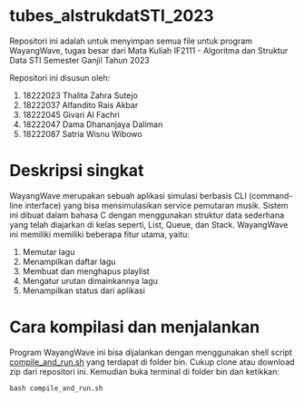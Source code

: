 # tubes_alstrukdatSTI_2023
Repositori ini adalah untuk menyimpan semua file untuk program WayangWave,
tugas besar dari Mata Kuliah IF2111 - Algoritma dan Struktur Data STI Semester Ganjil Tahun 2023

Repositori ini disusun oleh:

1. 18222023	Thalita Zahra Sutejo
2. 18222037	Alfandito Rais Akbar
3. 18222045	Givari Al Fachri
4. 18222047	Dama Dhananjaya Daliman
5. 18222087	Satria Wisnu Wibowo

# Deskripsi singkat
WayangWave merupakan sebuah aplikasi simulasi berbasis CLI (command-line interface) yang bisa mensimulasikan service pemutaran musik. Sistem ini dibuat dalam bahasa C dengan menggunakan struktur data sederhana yang telah diajarkan di kelas seperti, List, Queue, dan Stack. WayangWave ini memiliki memiliki beberapa fitur utama, yaitu:
1. Memutar lagu
2. Menampilkan daftar lagu
3. Membuat dan menghapus playlist
4. Mengatur urutan dimainkannya lagu
5. Menampilkan status dari aplikasi

# Cara kompilasi dan menjalankan
Program WayangWave ini bisa dijalankan dengan menggunakan shell script [compile_and_run.sh](https://github.com/RunningPie/tubes_alstrukdatSTI_2023/blob/main/bin/compile_and_run.sh) yang terdapat di folder bin. Cukup clone atau download zip dari repositori ini. Kemudian buka terminal di folder bin dan ketikkan:
```
bash compile_and_run.sh
```
